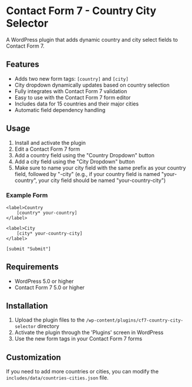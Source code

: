 # Contact Form 7 - Country City Selector

A WordPress plugin that adds dynamic country and city select fields to Contact Form 7.

## Features

- Adds two new form tags: `[country]` and `[city]`
- City dropdown dynamically updates based on country selection
- Fully integrates with Contact Form 7 validation
- Easy to use with the Contact Form 7 form editor
- Includes data for 15 countries and their major cities
- Automatic field dependency handling

## Usage

1. Install and activate the plugin
2. Edit a Contact Form 7 form
3. Add a country field using the "Country Dropdown" button
4. Add a city field using the "City Dropdown" button
5. Make sure to name your city field with the same prefix as your country field, followed by "-city" 
   (e.g., if your country field is named "your-country", your city field should be named "your-country-city")

### Example Form

```
<label>Country
    [country* your-country]
</label>

<label>City
    [city* your-country-city]
</label>

[submit "Submit"]
```

## Requirements

- WordPress 5.0 or higher
- Contact Form 7 5.0 or higher

## Installation

1. Upload the plugin files to the `/wp-content/plugins/cf7-country-city-selector` directory
2. Activate the plugin through the 'Plugins' screen in WordPress
3. Use the new form tags in your Contact Form 7 forms

## Customization

If you need to add more countries or cities, you can modify the `includes/data/countries-cities.json` file.

